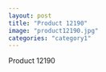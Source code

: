 ```yaml
---
layout: post
title: "Product 12190"
image: "product12190.jpg"
categories: "category1"
---
```

Product 12190
